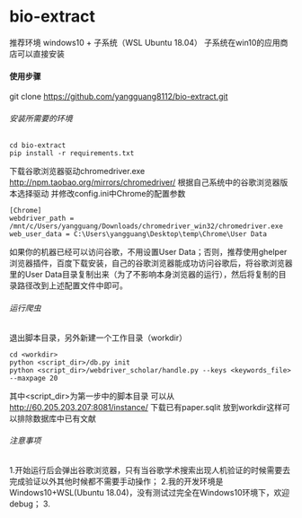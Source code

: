 # bio-extract
推荐环境 windows10 + 子系统（WSL Ubuntu 18.04）
子系统在win10的应用商店可以直接安装
#### 使用步骤

git clone https://github.com/yangguang8112/bio-extract.git

###### 安装所需要的环境
```shell
cd bio-extract
pip install -r requirements.txt
```
下载谷歌浏览器驱动chromedriver.exe http://npm.taobao.org/mirrors/chromedriver/ 根据自己系统中的谷歌浏览器版本选择驱动
并修改config.ini中Chrome的配置参数
```shell
[Chrome]
webdriver_path = /mnt/c/Users/yangguang/Downloads/chromedriver_win32/chromedriver.exe
web_user_data = C:\Users\yangguang\Desktop\temp\Chrome\User Data
```
如果你的机器已经可以访问谷歌，不用设置User Data；否则，推荐使用ghelper浏览器插件，百度下载安装，自己的谷歌浏览器能成功访问谷歌后，将谷歌浏览器里的User Data目录复制出来（为了不影响本身浏览器的运行），然后将复制的目录路径改到上述配置文件中即可。

###### 运行爬虫
退出脚本目录，另外新建一个工作目录（workdir）
```shell
cd <workdir>
python <script_dir>/db.py init
python <script_dir>/webdriver_scholar/handle.py --keys <keywords_file> --maxpage 20
```
其中<script_dir>为第一步中的脚本目录
可以从 http://60.205.203.207:8081/instance/ 下载已有paper.sqlit 放到workdir这样可以排除数据库中已有文献

###### 注意事项
1.开始运行后会弹出谷歌浏览器，只有当谷歌学术搜索出现人机验证的时候需要去完成验证以外其他时候都不需要手动操作；
2.我的开发环境是Windows10+WSL(Ubuntu 18.04)，没有测试过完全在Windows10环境下，欢迎debug；
3.